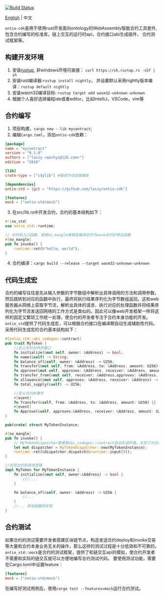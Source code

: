 [![Build Status](https://travis-ci.com/laizy/ontio-cdk.svg?branch=master)](https://travis-ci.com/laizy/ontio-cdk)

[English](README.md) | 中文

`ontio-cdk`是用于使用rust开发面向ontology的WebAssembly智能合约工具套件, 包含合约编写的标准库，链上交互的运行时api，合约接口abi生成插件，
合约测试框架等。

## 构建开发环境
1. 安装[rustup](https://rustup.rs/), 非windows环境可直接： `curl https://sh.rustup.rs -sSf | sh`
2. 安装rust编译器:`rustup install nightly`， 并设置默认采用nightly版本编译：`rustup default nightly`
3. 安装wasm32编译目标: `rustup target add wasm32-unknown-unknown`
4. 根据个人喜好选择编程ide或者editor，比如IntelliJ，VSCode，vim等

## 合约编写
1. 项目构建，`cargo new --lib mycontract`;
2. 编辑`Cargo.toml`，添加`ontio-cdk`依赖：
```toml
[package]
name = "mycontract"
version = "0.1.0"
authors = ["laizy <aochyi@126.com>"]
edition = "2018"

[lib]
crate-type = ["cdylib"] #编译为动态链接库

[dependencies]
ontio-std = {git = "https://github.com/laizy/ontio-cdk"}

[features]
mock = ["ontio-std/mock"]
```
3. 在src/lib.rs中开发合约，合约的基本结构如下：
```rust
#![no_std]
use ontio_std::runtime;

// 合约的入口函数，使用no_mangle使其在编译后作为wasm合约的导出函数
#[no_mangle]
pub fn invoke() {
    runtime::ret(b"hello, world");
}
```
4. 合约编译：`cargo build --release --target wasm32-unknown-unknown`

## 代码生成宏
合约的编写往往是先从输入参数的字节数组中解析出具体调用的方法和调用参数，然后跳转到对应的函数中执行，最终将执行结果序列化为字节数组返回。这和web服务器从网络上获取字节流，解析出具体的请求，执行对应的处理函数并将结果序列化为字节流发送回网络的工作方式是类似的。因此可以像web开发框架一样将这样的固定又繁琐工作统一处理，使合约的开发者专注于合约本身功能的开发。`ontio_std`提供了代码生成宏，可以根据合约接口在编译期自动生成辅助性代码。采用代码生成宏的合约基本结构如下：
```rust
#[ontio_std::abi_codegen::contract]
pub trait MyToken {
    //定义合约对外的接口
    fn initialize(&mut self, owner: &Address) -> bool;
    fn name(&self) -> String;
    fn balance_of(&self, owner: &Address) -> U256;
    fn transfer(&mut self, from: &Address, to: &Address, amount: U256) -> bool;
    fn approve(&mut self, approves: &Address, receiver: &Address, amount:U256) -> bool;
    fn transfer_from(&mut self, receiver: &Address,approves: &Address, amount:U256) -> bool;
    fn allowance(&mut self, approves: &Address, receiver: &Address) -> U256;
    fn total_supply(&self) -> U256;

    //定义合约的事件
    #[event]
    fn Transfer(&self, from: &Address, to: &Address, amount: U256) {}
    #[event]
    fn Approve(&self, approves:&Address, receiver: &Address, amount: U256) {}
}

pub(crate) struct MyTokenInstance;

#[no_mangle]
pub fn invoke() {
    // MyTokenDispatcher是使用abi_codegen::contract自动生成的类，实现了对合约请求的自动派发和结果的序列化操作
    let mut dispatcher = MyTokenDispatcher::new(MyTokenInstance);
    runtime::ret(&dispatcher.dispatch(&runtime::input()));
}

//实现合约的具体逻辑
impl MyToken for MyTokenInstance {
    fn initialize(&mut self, owner:&Address) -> bool {
        ///....
    }

    fn balance_of(&self, owner: &Address) -> U256 {
        //...
    }
    //... 其他函数的实现
}
```
## 合约测试
如果合约的测试需要开发者搭建区块链节点，构造发送合约deploy和invoke交易等大量和合约本身业务无关的操作，那么这样的测试过程是十分低效和不可靠的。`ontio_std::mock`是合约的测试框架，提供了和链交互api的模拟，使合约开发者不需要和实际的链交互就可以方便地编写合约测试代码。
要使用测试功能，需要在Cargo.toml中设置feature：
```toml
[features]
mock = ["ontio-std/mock"]
```
在编写好测试用例后，使用`cargo test --features=mock`运行合约测试。
